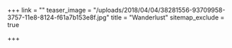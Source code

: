 +++
link = ""
teaser_image = "/uploads/2018/04/04/38281556-93709958-3757-11e8-8124-f61a7b153e8f.jpg"
title = "Wanderlust"
sitemap_exclude = true

+++
